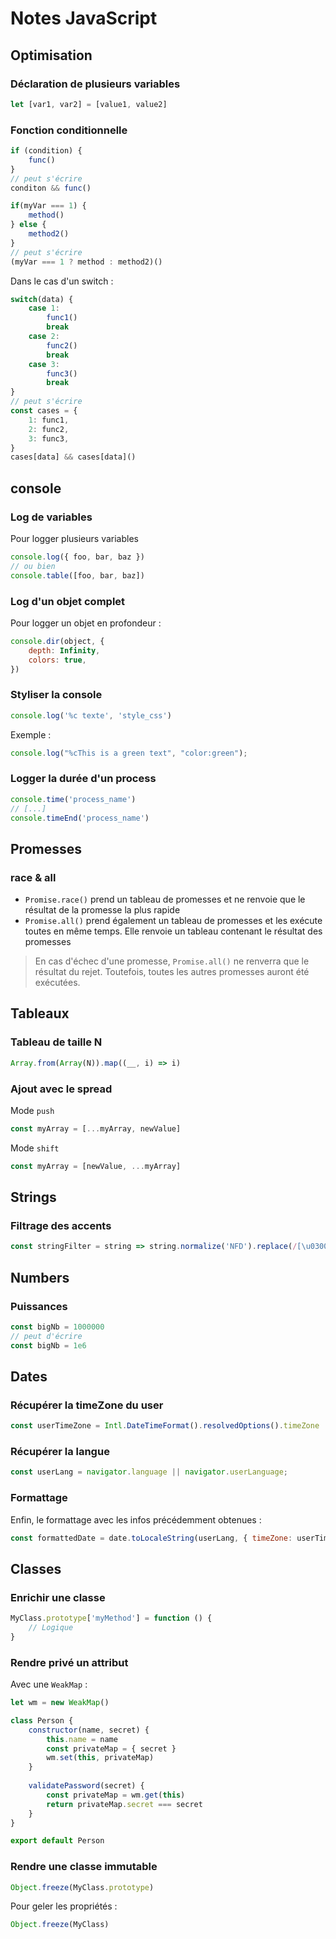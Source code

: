 # Notes JavaScript

## Optimisation

### Déclaration de plusieurs variables

```javascript
let [var1, var2] = [value1, value2]
```

### Fonction conditionnelle

```javascript
if (condition) {
    func()
}
// peut s'écrire
conditon && func()
```

```javascript
if(myVar === 1) {
    method()
} else {
    method2()
}
// peut s'écrire
(myVar === 1 ? method : method2)()
```

Dans le cas d'un switch : 

```javascript
switch(data) {
    case 1:
        func1()
        break
    case 2:
        func2()
        break
    case 3:
        func3()
        break
}
// peut s'écrire
const cases = {
    1: func1,
    2: func2,
    3: func3,
}
cases[data] && cases[data]()
```

## console

### Log de variables

Pour logger plusieurs variables

```javascript
console.log({ foo, bar, baz })
// ou bien
console.table([foo, bar, baz])
```

### Log d'un objet complet

Pour logger un objet en profondeur : 

```javascript
console.dir(object, {
    depth: Infinity,
    colors: true,
})
```

### Styliser la console

```javascript
console.log('%c texte', 'style_css')
```

Exemple : 

```javascript
console.log("%cThis is a green text", "color:green");
```

### Logger la durée d'un process

```javascript
console.time('process_name')
// [...]
console.timeEnd('process_name')
```

## Promesses

### race & all

- `Promise.race()` prend un tableau de promesses et ne renvoie que le résultat de la promesse la plus rapide
- `Promise.all()` prend également un tableau de promesses et les exécute toutes en même temps. Elle renvoie un tableau contenant le résultat des promesses

> En cas d'échec d'une promesse, `Promise.all()` ne renverra que le résultat du rejet. Toutefois, toutes les autres promesses auront été exécutées.

## Tableaux

### Tableau de taille N

```javascript
Array.from(Array(N)).map((__, i) => i)
```

### Ajout avec le spread

Mode `push`

```javascript
const myArray = [...myArray, newValue]
```

Mode `shift`

```javascript
const myArray = [newValue, ...myArray]
```

## Strings

### Filtrage des accents

```javascript
const stringFilter = string => string.normalize('NFD').replace(/[\u0300-\u036f]/g, '')
```

## Numbers

### Puissances

```javascript
const bigNb = 1000000
// peut d'écrire
const bigNb = 1e6
```

## Dates

### Récupérer la timeZone du user

```javascript
const userTimeZone = Intl.DateTimeFormat().resolvedOptions().timeZone
```


### Récupérer la langue

```javascript
const userLang = navigator.language || navigator.userLanguage;
```

### Formattage

Enfin, le formattage avec les infos précédemment obtenues : 

```javascript
const formattedDate = date.toLocaleString(userLang, { timeZone: userTimeZone })
```

## Classes

### Enrichir une classe

```javascript
MyClass.prototype['myMethod'] = function () {
    // Logique
}
```

### Rendre privé un attribut

Avec une `WeakMap` : 

```javascript
let wm = new WeakMap()

class Person {
    constructor(name, secret) {
        this.name = name
        const privateMap = { secret }
        wm.set(this, privateMap)
    }
    
    validatePassword(secret) {
        const privateMap = wm.get(this)
        return privateMap.secret === secret
    }
}

export default Person
```

### Rendre une classe immutable

```javascript
Object.freeze(MyClass.prototype)
```

Pour geler les propriétés : 

```javascript
Object.freeze(MyClass)
```

